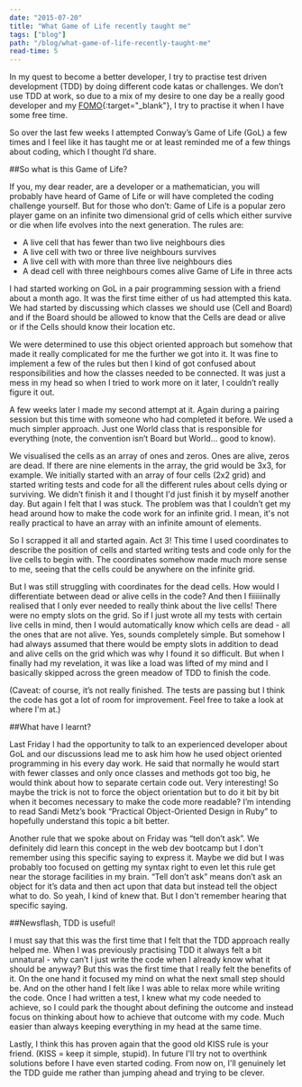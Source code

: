 ```yaml
---
date: "2015-07-20"
title: "What Game of Life recently taught me"
tags: ["blog"] 
path: "/blog/what-game-of-life-recently-taught-me"
read-time: 5
---
```


In my quest to become a better developer, I try to practise test driven development (TDD) by doing different code katas or challenges. We don’t use TDD at work, so due to a mix of my desire to one day be a really good developer and my [FOMO](http://www.urbandictionary.com/define.php?term=fomo){:target="_blank"}, I try to practise it when I have some free time.

<!--break-->

So over the last few weeks I attempted Conway’s Game of Life (GoL) a few times and I feel like it has taught me or at least reminded me of a few things about coding, which I thought I’d share.

##So what is this Game of Life?

If you, my dear reader, are a developer or a mathematician, you will probably have heard of Game of Life or will have completed the coding challenge yourself. But for those who don’t: Game of Life is a popular zero player game on an infinite two dimensional grid of cells which either survive or die when life evolves into the next generation. The rules are:

- A live cell that has fewer than two live neighbours dies
- A live cell with two or three live neighbours survives
- A live cell with with more than three live neighbours dies
- A dead cell with three neighbours comes alive
Game of Life in three acts

I had started working on GoL in a pair programming session with a friend about a month ago. It was the first time either of us had attempted this kata. We had started by discussing which classes we should use (Cell and Board) and if the Board should be allowed to know that the Cells are dead or alive or if the Cells should know their location etc.

We were determined to use this object oriented approach but somehow that made it really complicated for me the further we got into it. It was fine to implement a few of the rules but then I kind of got confused about responsibilities and how the classes needed to be connected. It was just a mess in my head so when I tried to work more on it later, I couldn’t really figure it out.

A few weeks later I made my second attempt at it. Again during a pairing session but this time with someone who had completed it before. We used a much simpler approach. Just one World class that is responsible for everything (note, the convention isn’t Board but World… good to know).

We visualised the cells as an array of ones and zeros. Ones are alive, zeros are dead. If there are nine elements in the array, the grid would be 3x3, for example. We initially started with an array of four cells (2x2 grid) and started writing tests and code for all the different rules about cells dying or surviving. We didn’t finish it and I thought I'd just finish it by myself another day. But again I felt that I was stuck. The problem was that I couldn’t get my head around how to make the code work for an infinite grid. I mean, it's not really practical to have an array with an infinite amount of elements.

So I scrapped it all and started again. Act 3! This time I used coordinates to describe the position of cells and started writing tests and code only for the live cells to begin with. The coordinates somehow made much more sense to me, seeing that the cells could be anywhere on the infinite grid.

But I was still struggling with coordinates for the dead cells. How would I differentiate between dead or alive cells in the code? And then I fiiiiiinally realised that I only ever needed to really think about the live cells! There were no empty slots on the grid. So if I just wrote all my tests with certain live cells in mind, then I would automatically know which cells are dead - all the ones that are not alive. Yes, sounds completely simple. But somehow I had always assumed that there would be empty slots in addition to dead and alive cells on the grid which was why I found it so difficult. But when I finally had my revelation, it was like a load was lifted of my mind and I basically skipped across the green meadow of TDD to finish the code.

(Caveat: of course, it’s not really finished. The tests are passing but I think the code has got a lot of room for improvement. Feel free to take a look at where I'm at.)

##What have I learnt?

Last Friday I had the opportunity to talk to an experienced developer about GoL and our discussions lead me to ask him how he used object oriented programming in his every day work. He said that normally he would start with fewer classes and only once classes and methods got too big, he would think about how to separate certain code out. Very interesting! So maybe the trick is not to force the object orientation but to do it bit by bit when it becomes necessary to make the code more readable? I’m intending to read Sandi Metz’s book “Practical Object-Oriented Design in Ruby” to hopefully understand this topic a bit better.

Another rule that we spoke about on Friday was “tell don’t ask”. We definitely did learn this concept in the web dev bootcamp but I don't remember using this specific saying to express it. Maybe we did but I was probably too focused on getting my syntax right to even let this rule get near the storage facilities in my brain. “Tell don’t ask” means don’t ask an object for it’s data and then act upon that data but instead tell the object what to do. So yeah, I kind of knew that. But I don't remember hearing that specific saying.

##Newsflash, TDD is useful!

I must say that this was the first time that I felt that the TDD approach really helped me. When I was previously practising TDD it always felt a bit unnatural - why can’t I just write the code when I already know what it should be anyway? But this was the first time that I really felt the benefits of it. On the one hand it focused my mind on what the next small step should be. And on the other hand I felt like I was able to relax more while writing the code. Once I had written a test, I knew what my code needed to achieve, so I could park the thought about defining the outcome and instead focus on thinking about how to achieve that outcome with my code. Much easier than always keeping everything in my head at the same time.

Lastly, I think this has proven again that the good old KISS rule is your friend. (KISS = keep it simple, stupid). In future I'll try not to overthink solutions before I have even started coding. From now on, I'll genuinely let the TDD guide me rather than jumping ahead and trying to be clever.
